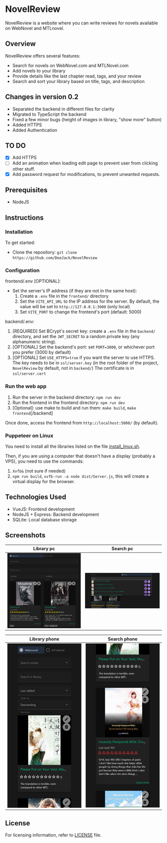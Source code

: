 # NovelReview

NovelReview is a website where you can write reviews for novels available on WebNovel and MTLnovel.

## Overview

NovelReview offers several features:

- Search for novels on WebNovel.com and MTLNovel.com
- Add novels to your library
- Provide details like the last chapter read, tags, and your review
- Search and sort your library based on title, tags, and description

## Changes in version 0.2

- Separated the backend in different files for clarity
- Migrated to TypeScript the backend
- Fixed a few minor bugs (height of images in library, "show more" button)
- Added HTTPS
- Added Authentication

## TO DO

- [x] Add HTTPS
- [ ] Add an animation when loading edit page to prevent user from clicking other stuff.
- [x] Add password request for modifications, to prevent unwanted requests.

## Prerequisites

- NodeJS

## Instructions

### Installation

To get started:

- Clone the repository: `git clone https://github.com/DeeJack/NovelReview`

### Configuration

frontend/.env [OPTIONAL]:

- Set the server's IP address (if they are not in the same host):
   1. Create a `.env` file in the `frontend/` directory
   2. Set the `VITE_API_URL` to the IP address for the server. By default, the value will be set to `http://127.0.0.1:3000` (only local)
   3. Set `VITE_PORT` to change the frontend's port (default: 5000)

backend/.env:

1. [REQUIRED] Set BCrypt's secret key: create a `.env` file in the `backend/` directory, and set the `JWT_SECRET` to a random private key (any alphanumeric string).
2. [OPTIONAL] Set the backend's port: set `PORT=3000`, or whichever port you prefer (3000 by default)
3. [OPTIONAL] Set `USE_HTTPS=true` if you want the server to use HTTPS. 
   The key needs to be in `ssl/server.key` (in the root folder of the project, `NovelReview` by default, not in `backend/`)
   The certificate is in `ssl/server.cert`

### Run the web app

1. Run the server in the backend directory: `npm run dev`
2. Run the frontend in the frontend directory: `npm run dev`
3. [Optional]: use make to build and run them: `make build`, `make frontend`[/backend]

Once done, access the frontend from `http://localhost:5000/` (by default).

### Puppeteer on Linux

You need to install all the libraries listed on the file [install_linux.sh](install_linux.sh).

Then, if you are using a computer that doesn't have a display (probably a VPS), you need to use the commands:

1. `Xvfb&` (not sure if needed)
2. `npm run build`, `xvfb-run -a node dist/Server.js`, this will create a virtual display for the browser.

## Technologies Used

- VueJS: Frontend development
- NodeJS + Express: Backend development
- SQLite: Local database storage

## Screenshots

| Library pc                            | Search pc                            |
| ----------------------                | ----------------------               |
| ![Library](readme/images/library.png) | ![Search](readme/images/search.png) |

| Library phone                          | Search phone                        |
| ----------------------                 | ----------------------              |
| ![Library](readme/images/mobile.png)   | ![Search](readme/images/mobile2.png) |

## License

For licensing information, refer to [LICENSE](LICENSE) file.
